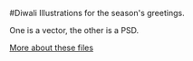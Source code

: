 #Diwali Illustrations for the season's greetings.

One is a vector, the other is a PSD.

[More about these files](https://indefiniteloop.com/blog/illustration/happy-diwali.html)
